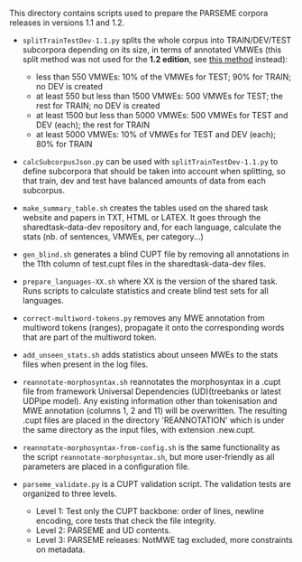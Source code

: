 This directory contains scripts used to prepare the PARSEME corpora releases in versions 1.1 and 1.2.

* `splitTrainTestDev-1.1.py` splits the whole corpus into TRAIN/DEV/TEST subcorpora depending on its size, in terms of annotated VMWEs (this split method was not used for the **1.2 edition**, see [this method](../splitting) instead): 
  * less than 550 VMWEs: 10% of the VMWEs for TEST; 90% for TRAIN; no DEV is created
  * at least 550 but less than 1500 VMWEs: 500 VMWEs for TEST; the rest for TRAIN; no DEV is created
  * at least 1500 but less than 5000 VMWEs: 500 VMWEs for TEST and DEV (each); the rest for TRAIN
  * at least 5000 VMWEs: 10% of VMWEs for TEST and DEV (each); 80% for TRAIN
  
* `calcSubcorpusJson.py` can be used with `splitTrainTestDev-1.1.py` to define subcorpora that should be taken into account when splitting, so that train, dev and test have balanced amounts of data from each subcorpus.
  
* `make_summary_table.sh` creates the tables used on the shared task website and papers in TXT, HTML or LATEX. It goes through the sharedtask-data-dev repository and, for each language, calculate the stats (nb. of sentences, VMWEs, per category...)

* `gen_blind.sh` generates a blind CUPT file by removing all annotations in the 11th column of test.cupt files in the sharedtask-data-dev files.

* `prepare_languages-XX.sh` where XX is the version of the shared task. Runs scripts to calculate statistics and create blind test sets for all languages.

* `correct-multiword-tokens.py` removes any MWE annotation from multiword tokens (ranges), propagate it onto the corresponding words that are part of the multiword token.

* `add_unseen_stats.sh` adds statistics about unseen MWEs to the stats files when present in the log files.

* `reannotate-morphosyntax.sh` reannotates the morphosyntax in a .cupt file from framework Universal Dependencies (UD)(treebanks or latest UDPipe model). Any existing information other than tokenisation and MWE annotation (columns 1, 2 and 11) will be overwritten. The resulting .cupt files are placed in the directory 'REANNOTATION' which is under the same directory as the input files, with extension .new.cupt.

* `reannotate-morphosyntax-from-config.sh` is the same functionality as the script `reannotate-morphosyntax.sh`, but more user-friendly as all parameters are placed in a configuration file.

* `parseme_validate.py` is a CUPT validation script. The validation tests are organized to three levels.
  * Level 1: Test only the CUPT backbone: order of lines, newline encoding, core tests that check the file integrity.
  * Level 2: PARSEME and UD contents.
  * Level 3: PARSEME releases: NotMWE tag excluded, more constraints on metadata.


